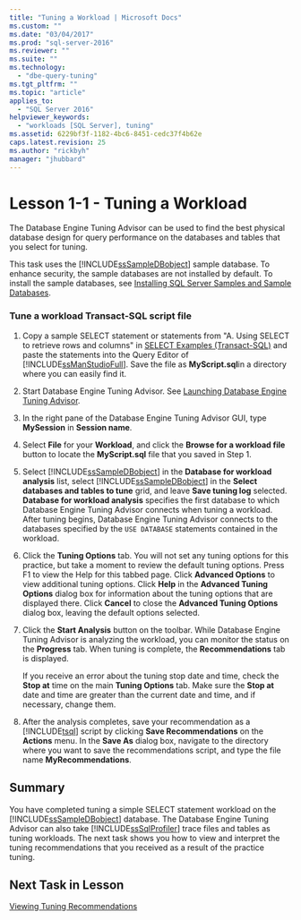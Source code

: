 ```yaml
---
title: "Tuning a Workload | Microsoft Docs"
ms.custom: ""
ms.date: "03/04/2017"
ms.prod: "sql-server-2016"
ms.reviewer: ""
ms.suite: ""
ms.technology: 
  - "dbe-query-tuning"
ms.tgt_pltfrm: ""
ms.topic: "article"
applies_to: 
  - "SQL Server 2016"
helpviewer_keywords: 
  - "workloads [SQL Server], tuning"
ms.assetid: 6229bf3f-1182-4bc6-8451-cedc37f4b62e
caps.latest.revision: 25
ms.author: "rickbyh"
manager: "jhubbard"
---
```

# Lesson 1-1 - Tuning a Workload
The Database Engine Tuning Advisor can be used to find the best physical database design for query performance on the databases and tables that you select for tuning.  
  
This task uses the [!INCLUDE[ssSampleDBobject](../../../database-engine/availability-groups/windows/includes/sssampledbobject-md.md)] sample database. To enhance security, the sample databases are not installed by default. To install the sample databases, see [Installing SQL Server Samples and Sample Databases](http://sqlserversamples.codeplex.com).  
  
### Tune a workload Transact-SQL script file  
  
1.  Copy a sample SELECT statement or statements from "A. Using SELECT to retrieve rows and columns" in [SELECT Examples &#40;Transact-SQL&#41;](../../../t-sql/queries/select-examples-transact-sql.md) and paste the statements into the Query Editor of [!INCLUDE[ssManStudioFull](../../../advanced-analytics/r-services/includes/ssmanstudiofull-md.md)]. Save the file as **MyScript.sql**in a directory where you can easily find it.  
  
2.  Start Database Engine Tuning Advisor. See [Launching Database Engine Tuning Advisor](../../../tools/dta/tutorials/lesson-1-1-launching-database-engine-tuning-advisor.md).  
  
3.  In the right pane of the Database Engine Tuning Advisor GUI, type **MySession** in **Session name**.  
  
4.  Select **File** for your **Workload**, and click the **Browse for a workload file** button to locate the **MyScript.sql** file that you saved in Step 1.  
  
5.  Select [!INCLUDE[ssSampleDBobject](../../../database-engine/availability-groups/windows/includes/sssampledbobject-md.md)] in the **Database for workload analysis** list, select [!INCLUDE[ssSampleDBobject](../../../database-engine/availability-groups/windows/includes/sssampledbobject-md.md)] in the **Select databases and tables to tune** grid, and leave **Save tuning log** selected. **Database for workload analysis** specifies the first database to which Database Engine Tuning Advisor connects when tuning a workload. After tuning begins, Database Engine Tuning Advisor connects to the databases specified by the `USE DATABASE` statements contained in the workload.  
  
6.  Click the **Tuning Options** tab. You will not set any tuning options for this practice, but take a moment to review the default tuning options. Press F1 to view the Help for this tabbed page. Click **Advanced Options** to view additional tuning options. Click **Help** in the **Advanced Tuning Options** dialog box for information about the tuning options that are displayed there. Click **Cancel** to close the **Advanced Tuning Options** dialog box, leaving the default options selected.  
  
7.  Click the **Start Analysis** button on the toolbar. While Database Engine Tuning Advisor is analyzing the workload, you can monitor the status on the **Progress** tab. When tuning is complete, the **Recommendations** tab is displayed.  
  
    If you receive an error about the tuning stop date and time, check the **Stop at** time on the main **Tuning Options** tab. Make sure the **Stop at** date and time are greater than the current date and time, and if necessary, change them.  
  
8.  After the analysis completes, save your recommendation as a [!INCLUDE[tsql](../../../advanced-analytics/r-services/includes/tsql-md.md)] script by clicking **Save Recommendations** on the **Actions** menu. In the **Save As** dialog box, navigate to the directory where you want to save the recommendations script, and type the file name **MyRecommendations**.  
  
## Summary  
You have completed tuning a simple SELECT statement workload on the [!INCLUDE[ssSampleDBobject](../../../database-engine/availability-groups/windows/includes/sssampledbobject-md.md)] database. The Database Engine Tuning Advisor can also take [!INCLUDE[ssSqlProfiler](../../../analysis-services/data-mining/includes/sssqlprofiler-md.md)] trace files and tables as tuning workloads. The next task shows you how to view and interpret the tuning recommendations that you received as a result of the practice tuning.  
  
## Next Task in Lesson  
[Viewing Tuning Recommendations](../../../tools/dta/tutorials/lesson-1-2-viewing-tuning-recommendations.md)  
  
  
  
